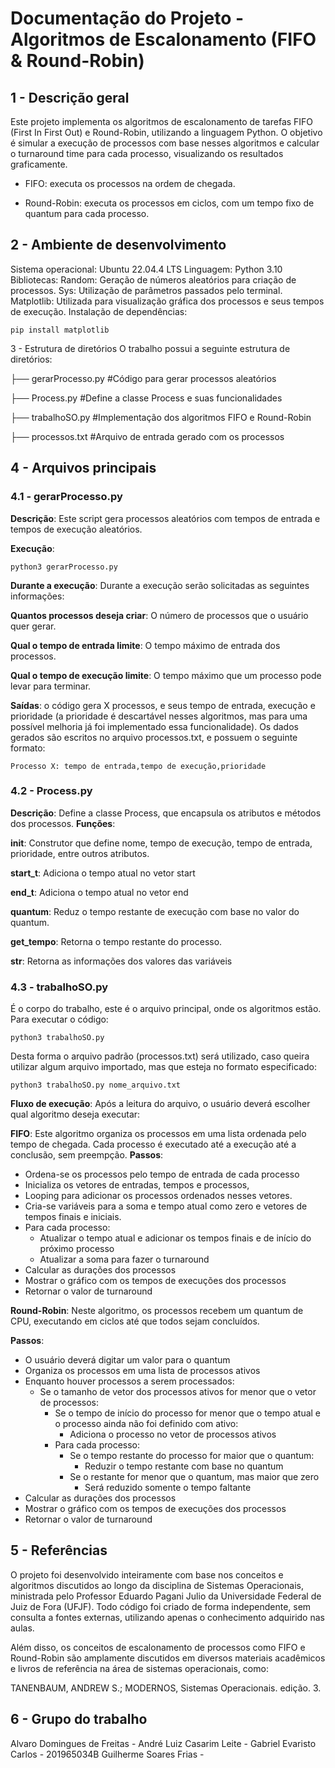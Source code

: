 # Documentação do Projeto - Algoritmos de Escalonamento (FIFO & Round-Robin)
## 1 - Descrição geral

Este projeto implementa os algoritmos de escalonamento de tarefas FIFO (First In First Out) e Round-Robin, utilizando a linguagem Python. O objetivo é simular a execução de processos com base nesses algoritmos e calcular o turnaround time para cada processo, visualizando os resultados graficamente.

- FIFO: executa os processos na ordem de chegada.

- Round-Robin: executa os processos em ciclos, com um tempo fixo de quantum para cada processo.


## 2 - Ambiente de desenvolvimento

Sistema operacional: Ubuntu 22.04.4 LTS
Linguagem: Python 3.10
Bibliotecas: 
Random: Geração de números aleatórios para criação de processos.
Sys: Utilização de parâmetros passados pelo terminal.
Matplotlib: Utilizada para visualização gráfica dos processos e seus tempos de execução. 
	Instalação de dependências:

`pip install matplotlib`

3 - Estrutura de diretórios
O trabalho possui a seguinte estrutura de diretórios:

├── gerarProcesso.py #Código para gerar processos aleatórios

├── Process.py #Define a classe Process e suas funcionalidades

├── trabalhoSO.py #Implementação dos algoritmos FIFO e Round-Robin

├── processos.txt #Arquivo de entrada gerado com os processos

## 4 - Arquivos principais

### 4.1 - gerarProcesso.py

**Descrição**: Este script gera processos aleatórios com tempos de entrada e tempos de execução aleatórios.

**Execução**: 

`python3 gerarProcesso.py`

**Durante a execução**: Durante a execução serão solicitadas as seguintes informações:

**Quantos processos deseja criar**: O número de processos que o usuário quer gerar.

**Qual o tempo de entrada limite**: O tempo máximo de entrada dos processos.

**Qual o tempo de execução limite**: O tempo máximo que um processo pode levar para terminar.

**Saídas**: o código gera X processos, e seus tempo de entrada, execução e prioridade (a prioridade é descartável nesses algoritmos, mas para uma possível melhoria já foi implementado essa funcionalidade). Os dados gerados são escritos no arquivo processos.txt, e possuem o seguinte formato:

`Processo X: tempo de entrada,tempo de execução,prioridade`

### 4.2 - Process.py

**Descrição**: Define a classe Process, que encapsula os atributos e métodos dos processos.
**Funções**:

**__init__**: Construtor que define nome, tempo de execução, tempo de entrada, prioridade, entre outros atributos.

**start_t**: Adiciona o tempo atual no vetor start

**end_t**: Adiciona o tempo atual no vetor end

**quantum**: Reduz o tempo restante de execução com base no valor do quantum.

**get_tempo**: Retorna o tempo restante do processo.

**__str__**:  Retorna as informações dos valores das variáveis

### 4.3 - trabalhoSO.py

É o corpo do trabalho, este é o arquivo principal, onde os algoritmos estão. Para executar o código:  
		
`python3 trabalhoSO.py`

Desta forma o arquivo padrão (processos.txt) será utilizado, caso queira utilizar algum arquivo importado, mas que esteja no formato especificado: 
		
`python3 trabalhoSO.py nome_arquivo.txt`

**Fluxo de execução**: Após a leitura do arquivo, o usuário deverá escolher qual algoritmo deseja executar:

**FIFO**: 
Este algoritmo organiza os processos em uma lista ordenada pelo tempo de chegada. Cada processo é executado até a execução até a conclusão, sem preempção.
**Passos**:

- Ordena-se os processos pelo tempo de entrada de cada processo
- Inicializa os vetores de entradas, tempos e processos,  
- Looping para adicionar os processos ordenados nesses vetores. 
- Cria-se variáveis para a soma e tempo atual como zero e vetores de tempos finais e iniciais. 
- Para cada processo:
    - Atualizar o tempo atual e adicionar os tempos finais e de início do próximo processo
    - Atualizar a soma para fazer o turnaround
- Calcular as durações dos processos
- Mostrar o gráfico com os tempos de execuções dos processos
- Retornar o valor de turnaround

**Round-Robin**: 
Neste algoritmo, os processos recebem um quantum de CPU, executando em ciclos até que todos sejam concluídos.

**Passos**:

- O usuário deverá digitar um valor para o quantum
- Organiza os processos em uma lista de processos ativos
- Enquanto houver processos a serem processados:
    - Se o tamanho de vetor dos processos ativos for menor que o vetor de processos:
        - Se o tempo de início do processo for menor que o tempo atual e o processo ainda não foi definido com ativo:
            - Adiciona o processo no vetor de processos ativos
        - Para cada processo:
            - Se o tempo restante do processo for maior que o quantum:
                - Reduzir o tempo restante com base no quantum
            - Se o restante for menor que o quantum, mas maior que zero
                - Será reduzido somente o tempo faltante
- Calcular as durações dos processos
- Mostrar o gráfico com os tempos de execuções dos processos
- Retornar o valor de turnaround

## 5 - Referências

O projeto foi desenvolvido inteiramente com base nos conceitos e algoritmos discutidos ao longo da disciplina de Sistemas Operacionais, ministrada pelo Professor Eduardo Pagani Julio da Universidade Federal de Juiz de Fora (UFJF). Todo código foi criado de forma independente, sem consulta a fontes externas, utilizando apenas o conhecimento adquirido nas aulas.

Além disso, os conceitos de escalonamento de processos como FIFO e Round-Robin são amplamente discutidos em diversos materiais acadêmicos e livros de referência na área de sistemas operacionais, como:

TANENBAUM, ANDREW S.; MODERNOS, Sistemas Operacionais. edição. 3.

## 6 - Grupo do trabalho
Alvaro Domingues de Freitas - 
André Luiz Casarim Leite - 
Gabriel Evaristo Carlos - 201965034B
Guilherme Soares Frias - 
